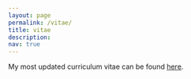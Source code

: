```yaml
---
layout: page
permalink: /vitae/
title: vitae
description: 
nav: true
---
```


My most updated curriculum vitae can be found [here](cv.pdf).
